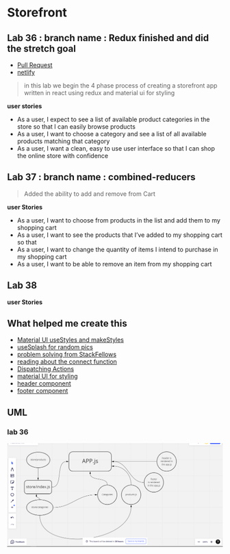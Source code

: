 # Storefront 

## Lab 36 :  branch name : Redux finished and did the stretch goal
* [Pull Request](https://github.com/Mohammed-Awadallah/storefront/pull/1)
* [netlify](https://app.netlify.com/sites/eloquent-raindrop-d99873/deploys/629e972d3eb5950008a0841b)

> in this lab we begin the 4 phase process of creating a storefront app written in react using redux and material ui for styling 

**user stories**
* As a user, I expect to see a list of available product categories in the store so that I can easily browse products
* As a user, I want to choose a category and see a list of all available products matching that category
* As a user, I want a clean, easy to use user interface so that I can shop the online store with confidence


## Lab 37 : branch name : combined-reducers
>  Added the ability to add and remove from Cart


**user Stories**
* As a user, I want to choose from products in the list and add them to my shopping cart
* As a user, I want to see the products that I’ve added to my shopping cart so that
* As a user, I want to change the quantity of items I intend to purchase in my shopping cart
* As a user, I want to be able to remove an item from my shopping cart

## Lab 38

>

**user Stories**







## What helped me create this 

* [Material UI useStyles and makeStyles](https://smartdevpreneur.com/material-ui-makestyles-usestyles-createstyles-and-withstyles-explained/)
* [useSplash for random pics](https://source.unsplash.com/)
* [problem solving from StackFellows](https://stackoverflow.com/questions/60795368/react-hook-usestyles-is-called-in-function-which-is-neither-a-react-function-c)
* [reading about the connect function](https://react-redux.js.org/api/connect)
* [Dispatching Actions](https://react-redux.js.org/using-react-redux/connect-mapdispatch)
* [material UI for styling](https://mui.com/)
* [header component](https://betterprogramming.pub/building-a-basic-header-with-materialui-and-react-js-d650f75b4b0a)
* [footer component](https://www.js-tutorials.com/react-js/react-layout-using-material-design/)


## UML 

### lab 36
![lab36](UML/lab36.PNG)
